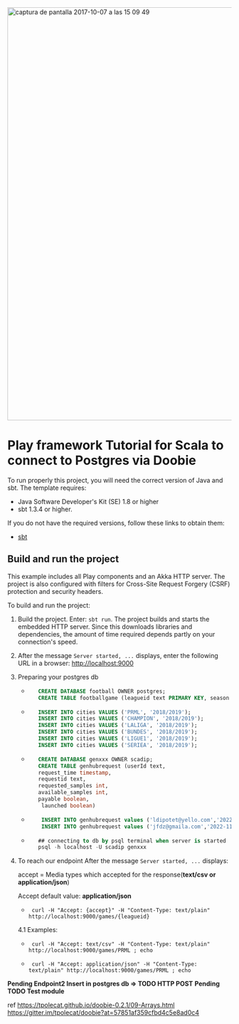 <img width="928" alt="captura de pantalla 2017-10-07 a las 15 09 49" src="https://user-images.githubusercontent.com/8100363/31313078-665da9a6-abcf-11e7-9266-932880ea6ed2.png">

# Play framework Tutorial for Scala to connect to Postgres via Doobie

To run properly this project, you will need the correct version of Java and sbt. The template requires:

* Java Software Developer's Kit (SE) 1.8 or higher
* sbt 1.3.4 or higher.

If you do not have the required versions, follow these links to obtain them:

* [sbt](http://www.scala-sbt.org/download.html)

## Build and run the project

This example includes all Play components and an Akka HTTP server. 
The project is also configured with filters for Cross-Site Request Forgery (CSRF) protection and security headers.

To build and run the project:

1. Build the project. Enter: `sbt run`. The project builds and starts the embedded HTTP server. Since this downloads libraries and dependencies, the amount of time required depends partly on your connection's speed.

2. After the message `Server started, ...` displays, enter the following URL in a browser: <http://localhost:9000>

3. Preparing your postgres db
   
   - ``` sql
        CREATE DATABASE football OWNER postgres;
        CREATE TABLE footballgame (leagueid text PRIMARY KEY, season text NOT NULL, audience int);
      ```
   - ``` sql
        INSERT INTO cities VALUES ('PRML', '2018/2019');
        INSERT INTO cities VALUES ('CHAMPION', '2018/2019');
        INSERT INTO cities VALUES ('LALIGA', '2018/2019');
        INSERT INTO cities VALUES ('BUNDES', '2018/2019');
        INSERT INTO cities VALUES ('LIGUE1', '2018/2019');
        INSERT INTO cities VALUES ('SERIEA', '2018/2019');
     ```
   - ``` sql
        CREATE DATABASE genxxx OWNER scadip;
        CREATE TABLE genhubrequest (userId text, 
        request_time timestamp, 
        requestid text, 
        requested_samples int, 
        available_samples int, 
        payable boolean, 
         launched boolean)
      ```
   - ``` sql
         INSERT INTO genhubrequest values ('ldipotet@yello.com','2022-10-19 10:23:54','ldipotet@yello.com1666171434',50,60,true,false);
         INSERT INTO genhubrequest values ('jfdz@gmaila.com','2022-11-19 10:23:54','jfdz@gmaila.com1668853434',50,60,true,false);
     ```     
   - ``` sql
        ## connecting to db by psql terminal when server is started
        psql -h localhost -U scadip genxxx 
     ```

4. To reach our endpoint After the message `Server started, ...` displays:
   
   accept = Media types which accepted for the response(**text/csv or application/json**)
   
   Accept default value: **application/json**  

   - ```
      curl -H "Accept: {accept}" -H "Content-Type: text/plain" http://localhost:9000/games/{leagueid}
     ```
   4.1  Examples: 
   
      - ```
         curl -H "Accept: text/csv" -H "Content-Type: text/plain" http://localhost:9000/games/PRML ; echo
        ```
      - ``` 
         curl -H "Accept: application/json" -H "Content-Type: text/plain" http://localhost:9000/games/PRML ; echo
        ```

**Pending Endpoint2 Insert in postgres db => TODO HTTP POST**
**Pending TODO Test module**

ref https://tpolecat.github.io/doobie-0.2.1/09-Arrays.html
https://gitter.im/tpolecat/doobie?at=57851af359cfbd4c5e8ad0c4